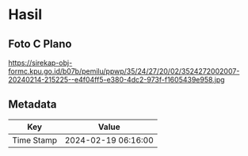 # Hasil

## Foto C Plano

https://sirekap-obj-formc.kpu.go.id/b07b/pemilu/ppwp/35/24/27/20/02/3524272002007-20240214-215225--e4f04ff5-e380-4dc2-973f-f1605439e958.jpg


## Metadata

| Key        | Value               |
| ---------- | ------------------- |
| Time Stamp | 2024-02-19 06:16:00 |



